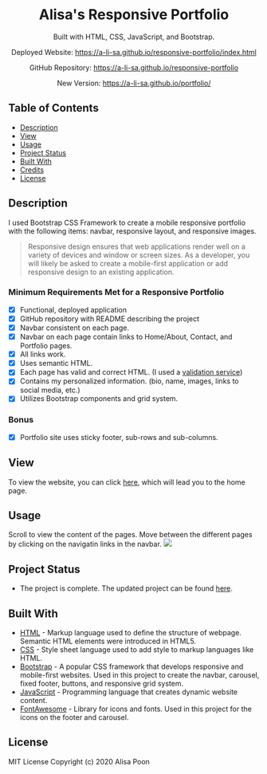 <div align="center">

# Alisa's Responsive Portfolio

Built with HTML, CSS, JavaScript, and Bootstrap.

Deployed Website: https://a-li-sa.github.io/responsive-portfolio/index.html

GitHub Repository: https://a-li-sa.github.io/responsive-portfolio

New Version: https://a-li-sa.github.io/portfolio/ 

</div>

## Table of Contents 

* [Description](#description)
* [View](#view)
* [Usage](#usage)
* [Project Status](#project-status)
* [Built With](#built-with)
* [Credits](#credits)
* [License](#license)

## Description 

I used Bootstrap CSS Framework to create a mobile responsive portfolio with the following items: navbar, responsive layout, and responsive images. 

> Responsive design ensures that web applications render well on a variety of devices and window or screen sizes. As a developer, you will likely be asked to create a mobile-first application or add responsive design to an existing application. 

### Minimum Requirements Met for a Responsive Portfolio
- [x] Functional, deployed application
- [x] GitHub repository with README describing the project
- [x] Navbar consistent on each page.
- [x] Navbar on each page contain links to Home/About, Contact, and Portfolio pages.
- [x] All links work.
- [x] Uses semantic HTML.
- [x] Each page has valid and correct HTML. (I used a [validation service](https://validator.w3.org/))
- [x] Contains my personalized information. (bio, name, images, links to social media, etc.)
- [x] Utilizes Bootstrap components and grid system.
### Bonus
- [x] Portfolio site uses sticky footer, sub-rows and sub-columns.

## View

To view the website, you can click [here](https://a-li-sa.github.io/responsive-portfolio/index.html), which will lead you to the home page.

## Usage 
Scroll to view the content of the pages. Move between the different pages by clicking on the navigatin links in the navbar.
![](https://i.imgur.com/4cv1bnj.gif)

<a name="project-status"></a>

## Project Status 

* The project is complete. The updated project can be found [here](https://a-li-sa.github.io/portfolio/).

<a name="built-with"></a>

## Built With

* [HTML](https://html.spec.whatwg.org/) - Markup language used to define the structure of webpage. Semantic HTML elements were introduced in HTML5. 
* [CSS](https://www.w3.org/Style/CSS/) - Style sheet language used to add style to markup languages like HTML. 
* [Bootstrap](https://getbootstrap.com/) - A popular CSS framework that develops responsive and mobile-first websites. Used in this project to create the navbar, carousel, fixed footer, buttons, and responsive grid system.
* [JavaScript](https://developer.mozilla.org/en-US/docs/Web/JavaScript) - Programming language that creates dynamic website content.
* [FontAwesome](https://fontawesome.com/) - Library for icons and fonts. Used in this project for the icons on the footer and carousel.

## License 

MIT License Copyright (c) 2020 Alisa Poon
